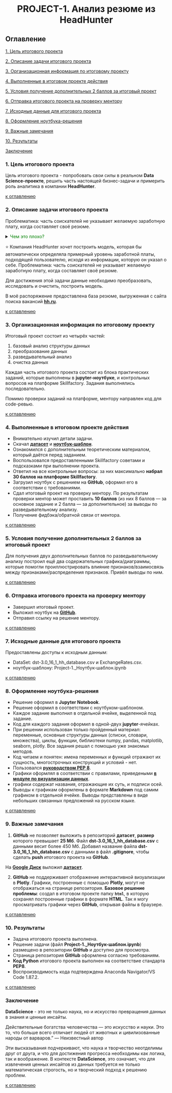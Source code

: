 # **<center> PROJECT-1. Анализ резюме из HeadHunter </center>**

## Оглавление

[1. Цель итогового проекта](#1-цель-итогового-проекта)

[2. Описание задачи итогового проекта](#2-описание-задачи-итогового-проектаabout)

[3. Организационная информация по итоговому проекту](#3-организационная-информация-по-итоговому-проекту)

[4. Выполненные в итоговом проекте действия](#4-выполненные-в-итоговом-проекте-действия)

[5. Условия получение дополнительных 2 баллов за итоговый проект](#5-условия-получение-дополнительных-2-баллов-за-итоговый-проект)

[6. Отправка итогового проекта на проверку ментору](#6-отправка-итогового-проекта-на-проверку-ментору)

[7. Исходные данные для итогового проекта](#7-исходные-данные-для-итогового-проекта)

[8. Оформление ноутбука-решения](#8-оформление-ноутбука-решения)

[9. Важные замечания](#9-важные-замечания)

[10. Результаты](#10-результаты)

[Заключение](#заключение)

### 1. Цель итогового проекта

Цель итогового проекта - попробовать свои силы в реальном **Data Science-проекте**, решить часть настоящей бизнес-задачи и примерить роль аналитика в компании **HeadHunter**.

[к оглавлению](#оглавление)

### 2. Описание задачи итогового проекта

Проблематика: часть соискателей не указывает желаемую заработную плату, когда составляет своё резюме.

**<details>**
    <summary> <span style="color:green"> Чем это плохо? </span> </summary>
    Это является помехой для рекомендательной системы **HeadHunter**, которая подбирает соискателям список наиболее подходящих вакансий, а работодателям — список наиболее подходящих специалистов.
    </details>
 
 ⭐ Компания HeadHunter хочет построить модель, которая бы автоматически определяла примерный уровень заработной платы, подходящей пользователю, исходя из информации, которую он указал о себе.
Проблематика: часть соискателей не указывает желаемую заработную плату, когда составляет своё резюме.

 Для достижения этой задачи данные необходимо преобразовать, исследовать и очистить, построить модель.

 В моё распоряжение предоставлена база резюме, выгруженная с сайта поиска вакансий **[hh.ru](https://hh.ru)**.

[к оглавлению](#оглавление)

### 3. Организационная информация по итоговому проекту

Итоговый проект состоит из четырёх частей:
1.  базовый анализ структуры данных
2.  преобразование данных
3.  разведывательный анализ
4.  очистка данных

Каждая часть итогового проекта состоит из блока практических заданий, которые выполнены в **jupyter-ноутбуке**, и контрольных вопросов на платформе Skillfactory. Задания выполнялись последовательно.

Помимо проверки заданий на платформе, ментору направлен код для code-ревью.

[к оглавлению](#оглавление)

### 4. Выполненные в итоговом проекте действия

- Внимательно изучил детали задачи.
- Скачал **[датасет](https://drive.google.com/file/d/1Kb78mAWYKcYlellTGhIjPI-bCcKbGuTn/view?usp=sharing)** и **[ноутбук-шаблон](https://lms-cdn.skillfactory.ru/assets/courseware/v1/1577d067038f8073197105c174f05822/asset-v1:SkillFactory+DSPR-2.0+14JULY2021+type@asset+block/Project-1._%D0%9D%D0%BE%D1%83%D1%82%D0%B1%D1%83%D0%BA-%D1%88%D0%B0%D0%B1%D0%BB%D0%BE%D0%BD.ipynb)**.
- Ознакомился с дополнительным теоретическим материалом, который даётся перед заданием.
- Воспользовался предоставленными Skillfactory советами и подсказками при выполнении проекта.
- Ответил на все контрольные вопросы: за них максимально **набрал 30 баллов на платформе Skillfactory**.
- Загрузил ноутбук с решением на **GitHub**, оформил его в соответствии с требованиями.
- Сдал итоговый проект на проверку ментору. По результатам проверки ментор может проставить **10 баллов** (из них 8 баллов — за основное задание и 2 балла — за дополнительное) за выводы по разведывательному анализу.
- Получение фидбэка/обратной связи от ментора.

[к оглавлению](#оглавление)

### 5. Условия получение дополнительных 2 баллов за итоговый проект

Для получения двух дополнительных баллов по разведывательному анализу построил ещё два содержательных графика/диаграммы, которые помогли проиллюстрировать влияние признаков/взаимосвязь между признаками/распределения признаков.
Привёл выводы по ним.

[к оглавлению](#оглавление)

### 6. Отправка итогового проекта на проверку ментору

- Завершил итоговый проект.
- Выложил ноутбук на **[GitHub](https://github.com/)**.
- Отправил ссылку на решение ментору.

[к оглавлению](#оглавление)

### 7. Исходные данные для итогового проекта

Предоставлены доступы к исходным данным:
- DataSet: dst-3.0_16_1_hh_database.csv и ExchangeRates.csv.
- ноутбук-шаблону: Project-1._Ноутбук-шаблон.ipynb

[к оглавлению](#оглавление)

### 8. Оформление ноутбука-решения

- Решение оформил в **Jupyter Notebook**.
- Решение оформил в соответствии с ноутбуком-шаблоном.
- Каждое задание выполнил в отдельной ячейке, выделенной под задание.
- Код для каждого задания оформил в одной-двух **jupyter**-ячейках.
- При решении использован только пройденный материал: переменные, основные структуры данных (списки, словари, множества), циклы, функции, библиотеки numpy, pandas, matplotlib, seaborn, plotly. Все задания решал с помощью уже знакомых методов.
- Код читаем и понятен: имена переменных и функций отражают их сущность, многострочных конструкций и условий - нет.
- Пользовался **[руководством PEP 8](https://lms.skillfactory.ru/courses/course-v1:SkillFactory+DSPR-2.0+14JULY2021/jump_to_id/958c1e42860d475999e9f9381dfe8b5a)**.
- Графики оформлял в соответствии с правилами, приведеными **[в модуле по визуализации данных](https://lms.skillfactory.ru/courses/course-v1:SkillFactory+DSPR-2.0+14JULY2021/jump_to_id/1fa00a018157484a9bae5d4557ef3e7c)**.
- графики содержат названия, отражающие их суть, и подписи осей.
- Выводы к графикам оформлены в формате **Markdown** под самим графиком в отдельной ячейке. Выводы представлены в виде небольших связанных предложений на русском языке.

[к оглавлению](#оглавление)

### 9. Важные замечания

1. **GitHub** не позволяет выложить в репозиторий **датасет**, **размер** которого превышает **25 Мб**. Файл **dst-3.0_16_1_hh_database.csv** с данными весит более 450 Мб. 
Добавил название файла **dst-3.0_16_1_hh_database.csv** с данными в файл **.gitignore**, чтобы сделать **push** итогового проекта на **GitHub**. 
   
  На **[Google Диск](https://www.google.ru/drive/)** выложил **[датасет](https://drive.google.com/file/d/1vo839kk8h31IYxrw6Fr_4iHyV3cB7bnK/view?usp=drive_link)**.

2. **GitHub** не поддерживает отображение интерактивной визуализации в **Plotly**. Графики, построенные с помощью **Plotly**, могут не отображаться на странице репозитория.
  **Базовое решение проблемы**: создал в итоговом проекте папку **`html`**, в которую сохранял построенные графики в формате **HTML**. Так я могу просматривать графики через **GitHub**, открывая файлы в браузере.

[к оглавлению](#оглавление)

### 10. Результаты

- Задача итогового проекта выполнена.
- Решение задачи (файл **Project-1._Ноутбук-шаблон.ipynb**) размещено в репозитории **GitHub** и доступно для просмотра.
- Страница репозитория **GitHub** оформлена согласно требованиям.
- **Код Python** итогового проекта выполнен на соответствие стандарта **PEP8**.
- Воспроизводимость кода подтверждена Anaconda Navigator/VS Code 1.87.2.

[к оглавлению](#оглавление)

### Заключение

**DataScience** - это не только наука, но и искусство превращения данных в знания и ценные инсайты.

Действительные богатства человечества — это искусство и науки. Это то, что больше всего отличает людей от животных и цивилизованные народы от варваров.” — Неизвестный автор

Эти высказывания подчеркивают, что наука и творчество неотделимы друг от друга, и что для достижения прогресса необходимы как логика, так и воображение. В контексте **DataScience**, это означает, что для извлечения ценных инсайтов из данных требуется не только математическая строгость, но и творческий подход к решению проблем.

[к оглавлению](#оглавление)